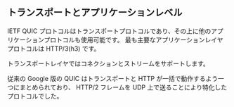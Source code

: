 ## トランスポートとアプリケーションレベル

IETF QUIC プロトコルはトランスポートプロトコルであり、その上に他のアプリケーションプロトコルも使用可能です。
最も主要なアプリケーションレイヤプロトコルは HTTP/3(h3) です。

トランスポートレイヤではコネクションとストリームをサポートします。

従来の Google 版の QUIC はトランスポートと HTTP が一括で動作するよう一つにまとめられており、
HTTP/2 フレームを UDP 上で送ることにより特化したプロトコルでした。
